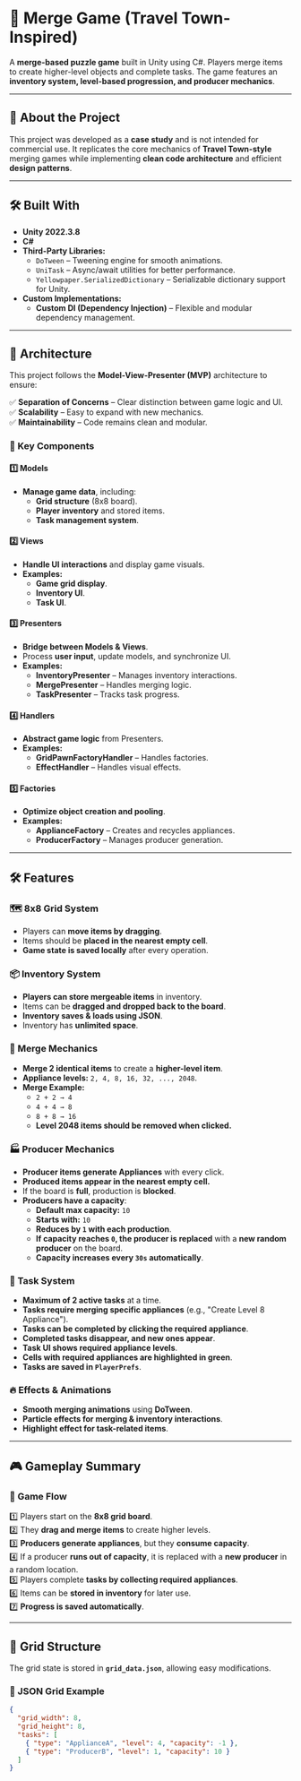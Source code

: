 # 🧩 Merge Game (Travel Town-Inspired)

A **merge-based puzzle game** built in Unity using C#. Players merge items to create higher-level objects and complete tasks. The game features an **inventory system, level-based progression, and producer mechanics**.

---

## 📖 About the Project

This project was developed as a **case study** and is not intended for commercial use. It replicates the core mechanics of **Travel Town-style** merging games while implementing **clean code architecture** and efficient **design patterns**.

---

## 🛠️ Built With

- **Unity 2022.3.8**
- **C#**
- **Third-Party Libraries:**
  - `DoTween` – Tweening engine for smooth animations.
  - `UniTask` – Async/await utilities for better performance.
  - `Yellowpaper.SerializedDictionary` – Serializable dictionary support for Unity.
- **Custom Implementations:**
  - **Custom DI (Dependency Injection)** – Flexible and modular dependency management.

---

## 🧩 Architecture

This project follows the **Model-View-Presenter (MVP)** architecture to ensure:

✅ **Separation of Concerns** – Clear distinction between game logic and UI.  
✅ **Scalability** – Easy to expand with new mechanics.  
✅ **Maintainability** – Code remains clean and modular.  

### 🔹 Key Components

#### **1️⃣ Models**
- **Manage game data**, including:
  - **Grid structure** (8x8 board).
  - **Player inventory** and stored items.
  - **Task management system**.

#### **2️⃣ Views**
- **Handle UI interactions** and display game visuals.
- **Examples:**
  - **Game grid display**.
  - **Inventory UI**.
  - **Task UI**.

#### **3️⃣ Presenters**
- **Bridge between Models & Views**.
- Process **user input**, update models, and synchronize UI.
- **Examples:**
  - **InventoryPresenter** – Manages inventory interactions.
  - **MergePresenter** – Handles merging logic.
  - **TaskPresenter** – Tracks task progress.

#### **4️⃣ Handlers**
- **Abstract game logic** from Presenters.
- **Examples:**
  - **GridPawnFactoryHandler** – Handles factories.
  - **EffectHandler** – Handles visual effects.

#### **5️⃣ Factories**
- **Optimize object creation and pooling**.
- **Examples:**
  - **ApplianceFactory** – Creates and recycles appliances.
  - **ProducerFactory** – Manages producer generation.

---

## 🛠️ Features

### 🗺️ 8x8 Grid System
- Players can **move items by dragging**.
- Items should be **placed in the nearest empty cell**.
- **Game state is saved locally** after every operation.

### 📦 Inventory System
- **Players can store mergeable items** in inventory.
- Items can be **dragged and dropped back to the board**.
- **Inventory saves & loads using JSON**.
- Inventory has **unlimited space**.

### 🔄 Merge Mechanics
- **Merge 2 identical items** to create a **higher-level item**.
- **Appliance levels:** `2, 4, 8, 16, 32, ..., 2048`.
- **Merge Example:**  
  - `2 + 2 → 4`
  - `4 + 4 → 8`
  - `8 + 8 → 16`
  - **Level 2048 items should be removed when clicked.**

### 🏭 Producer Mechanics
- **Producer items generate Appliances** with every click.
- **Produced items appear in the nearest empty cell.**
- If the board is **full**, production is **blocked**.
- **Producers have a capacity**:
  - **Default max capacity:** `10`
  - **Starts with:** `10`
  - **Reduces by `1` with each production**.
  - **If capacity reaches `0`, the producer is replaced** with a **new random producer** on the board.
  - **Capacity increases every `30s` automatically**.

### 🎯 Task System
- **Maximum of 2 active tasks** at a time.
- **Tasks require merging specific appliances** (e.g., "Create Level 8 Appliance").
- **Tasks can be completed by clicking the required appliance**.
- **Completed tasks disappear, and new ones appear**.
- **Task UI shows required appliance levels**.
- **Cells with required appliances are highlighted in green**.
- **Tasks are saved in `PlayerPrefs`**.

### 🔥 Effects & Animations
- **Smooth merging animations** using **DoTween**.
- **Particle effects for merging & inventory interactions**.
- **Highlight effect for task-related items**.

---

## 🎮 Gameplay Summary

### 🔹 Game Flow
1️⃣ Players start on the **8x8 grid board**.  
2️⃣ They **drag and merge items** to create higher levels.  
3️⃣ **Producers generate appliances**, but they **consume capacity**.  
4️⃣ If a producer **runs out of capacity**, it is replaced with a **new producer** in a random location.  
5️⃣ Players complete **tasks by collecting required appliances**.  
6️⃣ Items can be **stored in inventory** for later use.  
7️⃣ **Progress is saved automatically**.

---

## 📂 Grid Structure

The grid state is stored in **`grid_data.json`**, allowing easy modifications.

### 🔹 JSON Grid Example
```json
{
  "grid_width": 8,
  "grid_height": 8,
  "tasks": [
    { "type": "ApplianceA", "level": 4, "capacity": -1 },
    { "type": "ProducerB", "level": 1, "capacity": 10 }
  ]
}
